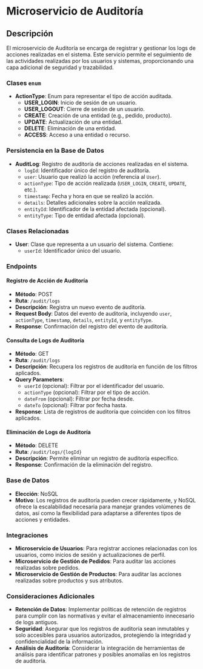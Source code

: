 # Microservicio de Auditoría

## Descripción
El microservicio de Auditoría se encarga de registrar y gestionar los logs de acciones realizadas en el sistema. Este servicio permite el seguimiento de las actividades realizadas por los usuarios y sistemas, proporcionando una capa adicional de seguridad y trazabilidad.

### Clases `enum`
- **ActionType**: Enum para representar el tipo de acción auditada.
  - **USER_LOGIN**: Inicio de sesión de un usuario.
  - **USER_LOGOUT**: Cierre de sesión de un usuario.
  - **CREATE**: Creación de una entidad (e.g., pedido, producto).
  - **UPDATE**: Actualización de una entidad.
  - **DELETE**: Eliminación de una entidad.
  - **ACCESS**: Acceso a una entidad o recurso.

### Persistencia en la Base de Datos
- **AuditLog**: Registro de auditoría de acciones realizadas en el sistema.
  - `logId`: Identificador único del registro de auditoría.
  - `user`: Usuario que realizó la acción (referencia al `User`).
  - `actionType`: Tipo de acción realizada (`USER_LOGIN`, `CREATE`, `UPDATE`, etc.).
  - `timestamp`: Fecha y hora en que se realizó la acción.
  - `details`: Detalles adicionales sobre la acción realizada.
  - `entityId`: Identificador de la entidad afectada (opcional).
  - `entityType`: Tipo de entidad afectada (opcional).

### Clases Relacionadas
- **User**: Clase que representa a un usuario del sistema. Contiene:
  - `userId`: Identificador único del usuario.

### Endpoints

#### Registro de Acción de Auditoría
- **Método**: POST
- **Ruta**: `/audit/logs`
- **Descripción**: Registra un nuevo evento de auditoría.
- **Request Body**: Datos del evento de auditoría, incluyendo `user`, `actionType`, `timestamp`, `details`, `entityId`, y `entityType`.
- **Response**: Confirmación del registro del evento de auditoría.

#### Consulta de Logs de Auditoría
- **Método**: GET
- **Ruta**: `/audit/logs`
- **Descripción**: Recupera los registros de auditoría en función de los filtros aplicados.
- **Query Parameters**: 
  - `userId` (opcional): Filtrar por el identificador del usuario.
  - `actionType` (opcional): Filtrar por el tipo de acción.
  - `dateFrom` (opcional): Filtrar por fecha desde.
  - `dateTo` (opcional): Filtrar por fecha hasta.
- **Response**: Lista de registros de auditoría que coinciden con los filtros aplicados.

#### Eliminación de Logs de Auditoría
- **Método**: DELETE
- **Ruta**: `/audit/logs/{logId}`
- **Descripción**: Permite eliminar un registro de auditoría específico.
- **Response**: Confirmación de la eliminación del registro.

### Base de Datos
- **Elección**: NoSQL
- **Motivo**: Los registros de auditoría pueden crecer rápidamente, y NoSQL ofrece la escalabilidad necesaria para manejar grandes volúmenes de datos, así como la flexibilidad para adaptarse a diferentes tipos de acciones y entidades.

### Integraciones
- **Microservicio de Usuarios**: Para registrar acciones relacionadas con los usuarios, como inicios de sesión y actualizaciones de perfil.
- **Microservicio de Gestión de Pedidos**: Para auditar las acciones realizadas sobre pedidos.
- **Microservicio de Gestión de Productos**: Para auditar las acciones realizadas sobre productos y sus atributos.

### Consideraciones Adicionales
- **Retención de Datos**: Implementar políticas de retención de registros para cumplir con las normativas y evitar el almacenamiento innecesario de logs antiguos.
- **Seguridad**: Asegurar que los registros de auditoría sean inmutables y solo accesibles para usuarios autorizados, protegiendo la integridad y confidencialidad de la información.
- **Análisis de Auditoría**: Considerar la integración de herramientas de análisis para identificar patrones y posibles anomalías en los registros de auditoría.

